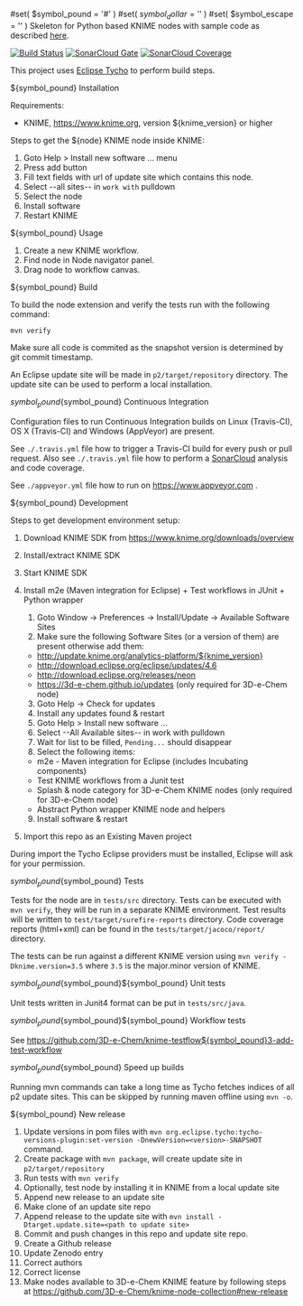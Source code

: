 #set( $symbol_pound = '#' )
#set( $symbol_dollar = '$' )
#set( $symbol_escape = '\' )
Skeleton for Python based KNIME nodes with sample code as described [here](https://tech.knime.org/developer-guide).

[![Build Status](https://travis-ci.org/${github_organization}/${github_repository}.svg?branch=master)](https://travis-ci.org/${github_organization}/${github_repository})
[![SonarCloud Gate](https://sonarcloud.io/api/badges/gate?key=${groupId}:${artifactId})](https://sonarcloud.io/dashboard?id=${groupId}:${artifactId})
[![SonarCloud Coverage](https://sonarcloud.io/api/badges/measure?key=${groupId}:${artifactId}&metric=coverage)](https://sonarcloud.io/component_measures/domain/Coverage?id=${groupId}:${artifactId})

This project uses [Eclipse Tycho](https://www.eclipse.org/tycho/) to perform build steps.

${symbol_pound} Installation

Requirements:

* KNIME, https://www.knime.org, version ${knime_version} or higher

Steps to get the ${node} KNIME node inside KNIME:

1. Goto Help > Install new software ... menu
2. Press add button
3. Fill text fields with url of update site which contains this node.
4. Select --all sites-- in `work with` pulldown
5. Select the node
6. Install software
7. Restart KNIME

${symbol_pound} Usage

1. Create a new KNIME workflow.
2. Find node in Node navigator panel.
3. Drag node to workflow canvas.

${symbol_pound} Build

To build the node extension and verify the tests run with the following command:
```
mvn verify
```

Make sure all code is commited as the snapshot version is determined by git commit timestamp.

An Eclipse update site will be made in `p2/target/repository` directory.
The update site can be used to perform a local installation.

${symbol_pound}${symbol_pound} Continuous Integration

Configuration files to run Continuous Integration builds on Linux (Travis-CI), OS X (Travis-CI) and Windows (AppVeyor) are present.

See `./.travis.yml` file how to trigger a Travis-CI build for every push or pull request.
Also see `./.travis.yml` file how to perform a [SonarCloud](https://sonarcloud.io/) analysis and code coverage.

See `./appveyor.yml` file how to run on https://www.appveyor.com .

${symbol_pound} Development

Steps to get development environment setup:

1. Download KNIME SDK from https://www.knime.org/downloads/overview
2. Install/extract KNIME SDK
3. Start KNIME SDK
4. Install m2e (Maven integration for Eclipse) + Test workflows in JUnit + Python wrapper

    1. Goto Window -> Preferences -> Install/Update -> Available Software Sites
    2. Make sure the following Software Sites (or a version of them) are present otherwise add them:

      * http://update.knime.org/analytics-platform/${knime_version}
      * http://download.eclipse.org/eclipse/updates/4.6
      * http://download.eclipse.org/releases/neon
      * https://3d-e-chem.github.io/updates (only required for 3D-e-Chem node)

    3. Goto Help -> Check for updates
    4. Install any updates found & restart
    5. Goto Help > Install new software ...
    6. Select --All Available sites-- in work with pulldown
    7. Wait for list to be filled, `Pending...` should disappear
    8. Select the following items:

      * m2e - Maven integration for Eclipse (includes Incubating components)
      * Test KNIME workflows from a Junit test
      * Splash & node category for 3D-e-Chem KNIME nodes (only required for 3D-e-Chem node)
      * Abstract Python wrapper KNIME node and helpers

    9. Install software & restart

5. Import this repo as an Existing Maven project

During import the Tycho Eclipse providers must be installed, Eclipse will ask for your permission.

${symbol_pound}${symbol_pound} Tests

Tests for the node are in `tests/src` directory.
Tests can be executed with `mvn verify`, they will be run in a separate KNIME environment.
Test results will be written to `test/target/surefire-reports` directory.
Code coverage reports (html+xml) can be found in the `tests/target/jacoco/report/` directory.

The tests can be run against a different KNIME version using `mvn verify -Dknime.version=3.5` where `3.5` is the major.minor version of KNIME.

${symbol_pound}${symbol_pound}${symbol_pound} Unit tests

Unit tests written in Junit4 format can be put in `tests/src/java`.

${symbol_pound}${symbol_pound}${symbol_pound} Workflow tests

See https://github.com/3D-e-Chem/knime-testflow${symbol_pound}3-add-test-workflow

${symbol_pound}${symbol_pound} Speed up builds

Running mvn commands can take a long time as Tycho fetches indices of all p2 update sites.
This can be skipped by running maven offline using `mvn -o`.

${symbol_pound} New release

1. Update versions in pom files with `mvn org.eclipse.tycho:tycho-versions-plugin:set-version -DnewVersion=<version>-SNAPSHOT` command.
2. Create package with `mvn package`, will create update site in `p2/target/repository`
3. Run tests with `mvn verify`
4. Optionally, test node by installing it in KNIME from a local update site
5. Append new release to an update site
  1. Make clone of an update site repo
  2. Append release to the update site with `mvn install -Dtarget.update.site=<path to update site>`
6. Commit and push changes in this repo and update site repo.
7. Create a Github release
8. Update Zenodo entry
  1. Correct authors
  2. Correct license
9. Make nodes available to 3D-e-Chem KNIME feature by following steps at https://github.com/3D-e-Chem/knime-node-collection#new-release
